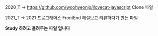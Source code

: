 2020_T -> https://github.com/woohyeonjo/ilovecat-javascript Clone 파일

2021_T -> 2021 프로그래머스 FrontEnd 해설보고 리뷰하다가 만든 파일

__Study 하려고 올려두는 파일 입니다__
